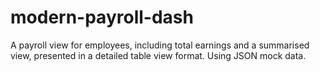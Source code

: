 # modern-payroll-dash
A payroll view for employees, including total earnings and a summarised view, presented in a detailed table view format. Using JSON mock data.
